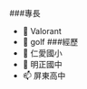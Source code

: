 ###專長
- 👋 Valorant
- 👀 golf
###經歷
- 🌱 仁愛國小
- 💞️ 明正國中
- 📫 屏東高中
  

<!---
DennisLai2003/DennisLai2003 is a ✨ special ✨ repository because its `README.md` (this file) appears on your GitHub profile.
You can click the Preview link to take a look at your changes.
--->
